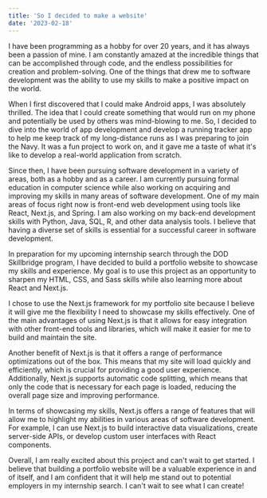 ```yaml
---
title: 'So I decided to make a website'
date: '2023-02-18'
---
```


I have been programming as a hobby for over 20 years, and it has always been a passion of mine. I am constantly amazed at the incredible things that can be accomplished through code, and the endless possibilities for creation and problem-solving. One of the things that drew me to software development was the ability to use my skills to make a positive impact on the world.

When I first discovered that I could make Android apps, I was absolutely thrilled. The idea that I could create something that would run on my phone and potentially be used by others was mind-blowing to me. So, I decided to dive into the world of app development and develop a running tracker app to help me keep track of my long-distance runs as I was preparing to join the Navy. It was a fun project to work on, and it gave me a taste of what it's like to develop a real-world application from scratch.

Since then, I have been pursuing software development in a variety of areas, both as a hobby and as a career. I am currently pursuing formal education in computer science while also working on acquiring and improving my skills in many areas of software development. One of my main areas of focus right now is front-end web development using tools like React, Next.js, and Spring. I am also working on my back-end development skills with Python, Java, SQL, R, and other data analysis tools. I believe that having a diverse set of skills is essential for a successful career in software development.

In preparation for my upcoming internship search through the DOD Skillbridge program, I have decided to build a portfolio website to showcase my skills and experience. My goal is to use this project as an opportunity to sharpen my HTML, CSS, and Sass skills while also learning more about React and Next.js.

I chose to use the Next.js framework for my portfolio site because I believe it will give me the flexibility I need to showcase my skills effectively. One of the main advantages of using Next.js is that it allows for easy integration with other front-end tools and libraries, which will make it easier for me to build and maintain the site.

Another benefit of Next.js is that it offers a range of performance optimizations out of the box. This means that my site will load quickly and efficiently, which is crucial for providing a good user experience. Additionally, Next.js supports automatic code splitting, which means that only the code that is necessary for each page is loaded, reducing the overall page size and improving performance.

In terms of showcasing my skills, Next.js offers a range of features that will allow me to highlight my abilities in various areas of software development. For example, I can use Next.js to build interactive data visualizations, create server-side APIs, or develop custom user interfaces with React components.

Overall, I am really excited about this project and can't wait to get started. I believe that building a portfolio website will be a valuable experience in and of itself, and I am confident that it will help me stand out to potential employers in my internship search. I can't wait to see what I can create!